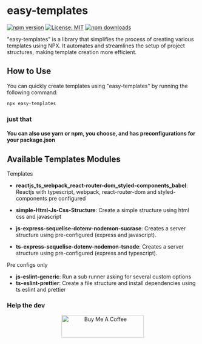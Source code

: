 # easy-templates

[![npm version](https://badge.fury.io/js/easy-templates.svg)](https://badge.fury.io/js/easy-templates)
[![License: MIT](https://img.shields.io/badge/License-MIT-yellow.svg)](https://opensource.org/licenses/MIT)
[![npm downloads](https://img.shields.io/npm/dm/easy-templates.svg?style=flat-square)](https://npm-stat.com/charts.html?package=easy-templates)

"easy-templates" is a library that simplifies the process of creating various templates using NPX. It automates and streamlines the setup of project structures, making template creation more efficient.

## How to Use

You can quickly create templates using "easy-templates" by running the following command:

```bash
npx easy-templates
```

### just that

#### You can also use yarn or npm, you choose, and has preconfigurations for your package.json

## Available Templates Modules

Templates

- **reactjs_ts_webpack_react-router-dom_styled-components_babel**: Reactjs with typescript, webpack, react-router-dom and styled-components pre configured
- **simple-Html-Js-Css-Structure**: Create a simple structure using html css and javascript

- **js-express-sequelise-dotenv-nodemon-sucrase**: Creates a server structure using pre-configured (express and javascript).

- **ts-express-sequelise-dotenv-nodemon-tsnode**: Creates a server structure using pre-configured (express and typescript).

Pre configs only

- **js-eslint-generic**: Run a sub runner asking for several custom options
- **ts-eslint-prettier**: Create a file structure and install dependencies using ts eslint and prettier

### Help the dev

<p align="center">
	<a href="https://www.buymeacoffee.com/gabriellogan" target="_blank">
		<img src="https://cdn.buymeacoffee.com/buttons/v2/default-yellow.png" alt="Buy Me A Coffee" style="height: 60px !important;width: 217px !important;" >
	</a>
</p>
